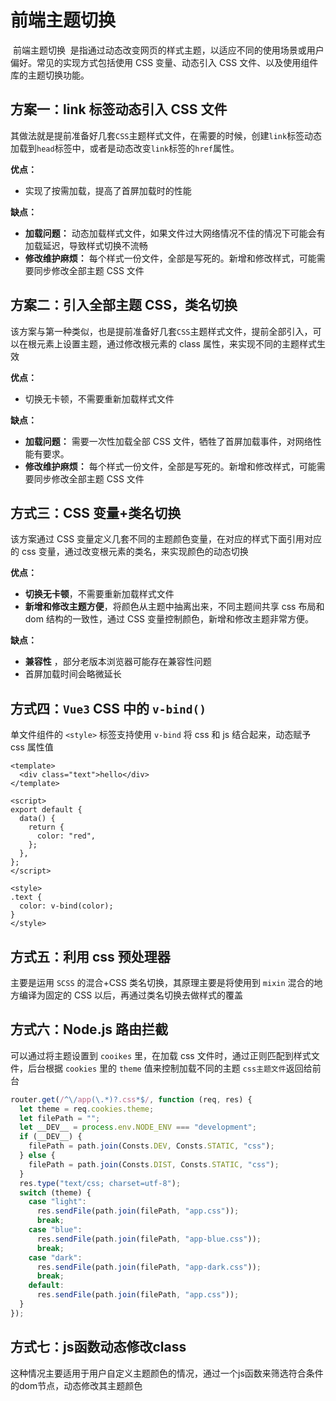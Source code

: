 # 前端主题切换

‌ 前端主题切换 ‌ 是指通过动态改变网页的样式主题，以适应不同的使用场景或用户偏好。常见的实现方式包括使用 CSS 变量、动态引入 CSS 文件、以及使用组件库的主题切换功能。

## 方案一：link 标签动态引入 CSS 文件

其做法就是提前准备好几套`CSS`主题样式文件，在需要的时候，创建`link`标签动态加载到`head`标签中，或者是动态改变`link`标签的`href`属性。

**优点：**

- 实现了按需加载，提高了首屏加载时的性能

**缺点：**

- **加载问题：** 动态加载样式文件，如果文件过大网络情况不佳的情况下可能会有加载延迟，导致样式切换不流畅
- **修改维护麻烦：** 每个样式一份文件，全部是写死的。新增和修改样式，可能需要同步修改全部主题 CSS 文件

## 方案二：引入全部主题 CSS，类名切换

该方案与第一种类似，也是提前准备好几套`CSS`主题样式文件，提前全部引入，可以在根元素上设置主题，通过修改根元素的 class 属性，来实现不同的主题样式生效

**优点：**

- 切换无卡顿，不需要重新加载样式文件

**缺点：**

- **加载问题：** 需要一次性加载全部 CSS 文件，牺牲了首屏加载事件，对网络性能有要求。
- **修改维护麻烦：** 每个样式一份文件，全部是写死的。新增和修改样式，可能需要同步修改全部主题 CSS 文件

## 方式三：CSS 变量+类名切换

该方案通过 CSS 变量定义几套不同的主题颜色变量，在对应的样式下面引用对应的 css 变量，通过改变根元素的类名，来实现颜色的动态切换

**优点：**

- **切换无卡顿**，不需要重新加载样式文件
- **新增和修改主题方便**，将颜色从主题中抽离出来，不同主题间共享 css 布局和 dom 结构的一致性，通过 CSS 变量控制颜色，新增和修改主题非常方便。

**缺点：**

- **兼容性** ，部分老版本浏览器可能存在兼容性问题
- 首屏加载时间会略微延长

## 方式四：`Vue3` CSS 中的 `v-bind()`

单文件组件的 `<style>` 标签支持使用 `v-bind` 将 css 和 js 结合起来，动态赋予 css 属性值

```vue
<template>
  <div class="text">hello</div>
</template>

<script>
export default {
  data() {
    return {
      color: "red",
    };
  },
};
</script>

<style>
.text {
  color: v-bind(color);
}
</style>
```

## 方式五：利用 css 预处理器

主要是运用 `SCSS` 的混合+CSS 类名切换，其原理主要是将使用到 `mixin` 混合的地方编译为固定的 CSS 以后，再通过类名切换去做样式的覆盖

## 方式六：Node.js 路由拦截

可以通过将主题设置到 `cooikes` 里，在加载 css 文件时，通过正则匹配到样式文件，后台根据 `cookies` 里的 `theme` 值来控制加载不同的主题 `css主题文件`返回给前台

```js
router.get(/^\/app(\.*)?.css*$/, function (req, res) {
  let theme = req.cookies.theme;
  let filePath = "";
  let __DEV__ = process.env.NODE_ENV === "development";
  if (__DEV__) {
    filePath = path.join(Consts.DEV, Consts.STATIC, "css");
  } else {
    filePath = path.join(Consts.DIST, Consts.STATIC, "css");
  }
  res.type("text/css; charset=utf-8");
  switch (theme) {
    case "light":
      res.sendFile(path.join(filePath, "app.css"));
      break;
    case "blue":
      res.sendFile(path.join(filePath, "app-blue.css"));
      break;
    case "dark":
      res.sendFile(path.join(filePath, "app-dark.css"));
      break;
    default:
      res.sendFile(path.join(filePath, "app.css"));
  }
});
```
## 方式七：js函数动态修改class

这种情况主要适用于用户自定义主题颜色的情况，通过一个js函数来筛选符合条件的dom节点，动态修改其主题颜色
